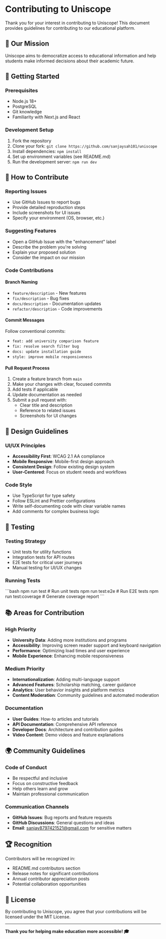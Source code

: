 # Contributing to Uniscope

Thank you for your interest in contributing to Uniscope! This document provides guidelines for contributing to our educational platform.

## 🎯 **Our Mission**

Uniscope aims to democratize access to educational information and help students make informed decisions about their academic future.

## 🚀 **Getting Started**

### **Prerequisites**

- Node.js 18+
- PostgreSQL
- Git knowledge
- Familiarity with Next.js and React

### **Development Setup**

1. Fork the repository
2. Clone your fork: `git clone https://github.com/sanjaysah101/uniscope`
3. Install dependencies: `npm install`
4. Set up environment variables (see README.md)
5. Run the development server: `npm run dev`

## 📝 **How to Contribute**

### **Reporting Issues**

- Use GitHub Issues to report bugs
- Provide detailed reproduction steps
- Include screenshots for UI issues
- Specify your environment (OS, browser, etc.)

### **Suggesting Features**

- Open a GitHub Issue with the "enhancement" label
- Describe the problem you're solving
- Explain your proposed solution
- Consider the impact on our mission

### **Code Contributions**

#### **Branch Naming**

- `feature/description` - New features
- `fix/description` - Bug fixes
- `docs/description` - Documentation updates
- `refactor/description` - Code improvements

#### **Commit Messages**

Follow conventional commits:

- `feat: add university comparison feature`
- `fix: resolve search filter bug`
- `docs: update installation guide`
- `style: improve mobile responsiveness`

#### **Pull Request Process**

1. Create a feature branch from `main`
2. Make your changes with clear, focused commits
3. Add tests if applicable
4. Update documentation as needed
5. Submit a pull request with:
   - Clear title and description
   - Reference to related issues
   - Screenshots for UI changes

## 🎨 **Design Guidelines**

### **UI/UX Principles**

- **Accessibility First**: WCAG 2.1 AA compliance
- **Mobile Responsive**: Mobile-first design approach
- **Consistent Design**: Follow existing design system
- **User-Centered**: Focus on student needs and workflows

### **Code Style**

- Use TypeScript for type safety
- Follow ESLint and Prettier configurations
- Write self-documenting code with clear variable names
- Add comments for complex business logic

## 🧪 **Testing**

### **Testing Strategy**

- Unit tests for utility functions
- Integration tests for API routes
- E2E tests for critical user journeys
- Manual testing for UI/UX changes

### **Running Tests**

\`\`\`bash
npm run test          # Run unit tests
npm run test:e2e      # Run E2E tests
npm run test:coverage # Generate coverage report
\`\`\`

## 📚 **Areas for Contribution**

### **High Priority**

- **University Data**: Adding more institutions and programs
- **Accessibility**: Improving screen reader support and keyboard navigation
- **Performance**: Optimizing load times and user experience
- **Mobile Experience**: Enhancing mobile responsiveness

### **Medium Priority**

- **Internationalization**: Adding multi-language support
- **Advanced Features**: Scholarship matching, career guidance
- **Analytics**: User behavior insights and platform metrics
- **Content Moderation**: Community guidelines and automated moderation

### **Documentation**

- **User Guides**: How-to articles and tutorials
- **API Documentation**: Comprehensive API reference
- **Developer Docs**: Architecture and contribution guides
- **Video Content**: Demo videos and feature explanations

## 🌍 **Community Guidelines**

### **Code of Conduct**

- Be respectful and inclusive
- Focus on constructive feedback
- Help others learn and grow
- Maintain professional communication

### **Communication Channels**

- **GitHub Issues**: Bug reports and feature requests
- **GitHub Discussions**: General questions and ideas
- **Email**: <sanjay8797421521@gmail.com> for sensitive matters

## 🏆 **Recognition**

Contributors will be recognized in:

- README.md contributors section
- Release notes for significant contributions
- Annual contributor appreciation posts
- Potential collaboration opportunities

## 📄 **License**

By contributing to Uniscope, you agree that your contributions will be licensed under the MIT License.

---

**Thank you for helping make education more accessible! 🎓**
